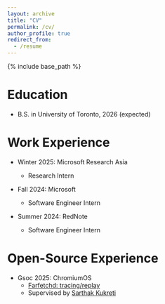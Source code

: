 ```yaml
---
layout: archive
title: "CV"
permalink: /cv/
author_profile: true
redirect_from:
  - /resume
---
```


{% include base_path %}

Education
======
* B.S. in University of Toronto, 2026 (expected)

Work Experience
======
* Winter 2025: Microsoft Research Asia
  * Research Intern
  <!-- * Supervised by [Zhongxin Guo](https://www.linkedin.com/in/zhongxin-guo-79448b8a/) -->

* Fall 2024: Microsoft
  * Software Engineer Intern
  <!-- * Supervised by [Storm Yin](https://www.linkedin.com/in/xiaoyuin/) -->

* Summer 2024: RedNote
  * Software Engineer Intern
  <!-- * Supervised by [Zhe Wang](https://www.linkedin.com/in/zhe-wang-bb6a36184/) -->
  
Open-Source Experience
=====
* Gsoc 2025: ChromiumOS
  * [Farfetchd: tracing/replay](https://summerofcode.withgoogle.com/programs/2025/projects/w9IS12mr)
  * Supervised by [Sarthak Kukreti](https://www.linkedin.com/in/sarthakkukreti/)
